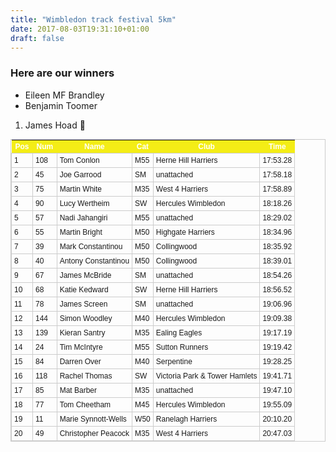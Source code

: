 ```yaml
---
title: "Wimbledon track festival 5km"
date: 2017-08-03T19:31:10+01:00
draft: false
---
```


### Here are our winners
* Eileen MF Brandley
* Benjamin Toomer

1. James Hoad 🐍

<!--more-->

<style type="text/css">
	table.tableizer-table {
		font-size: 12px;
		border: 1px solid #CCC; 
		font-family: Arial, Helvetica, sans-serif;
	} 
	.tableizer-table td {
		padding: 4px;
		margin: 3px;
		border: 1px solid #CCC;
	}
	.tableizer-table th {
		background-color: #F4ED16; 
		color: #FFF;
		font-weight: bold;
	}
</style>
<table class="tableizer-table">
<thead><tr class="tableizer-firstrow"><th>Pos</th><th>Num</th><th>Name</th><th>Cat</th><th>Club</th><th>Time</th></tr></thead><tbody>
 <tr><td>1</td><td>108</td><td>Tom Conlon</td><td>M55</td><td>Herne Hill Harriers</td><td>17:53.28</td></tr>
 <tr><td>2</td><td>45</td><td>Joe Garrood</td><td>SM</td><td>unattached</td><td>17:58.18</td></tr>
 <tr><td>3</td><td>75</td><td>Martin White</td><td>M35</td><td>West 4 Harriers</td><td>17:58.89</td></tr>
 <tr><td>4</td><td>90</td><td>Lucy Wertheim</td><td>SW</td><td>Hercules Wimbledon</td><td>18:18.26</td></tr>
 <tr><td>5</td><td>57</td><td>Nadi Jahangiri</td><td>M55</td><td>unattached</td><td>18:29.02</td></tr>
 <tr><td>6</td><td>55</td><td>Martin Bright</td><td>M50</td><td>Highgate Harriers</td><td>18:34.96</td></tr>
 <tr><td>7</td><td>39</td><td>Mark Constantinou</td><td>M50</td><td>Collingwood</td><td>18:35.92</td></tr>
 <tr><td>8</td><td>40</td><td>Antony Constantinou</td><td>M50</td><td>Collingwood</td><td>18:39.01</td></tr>
 <tr><td>9</td><td>67</td><td>James McBride</td><td>SM</td><td>unattached</td><td>18:54.26</td></tr>
 <tr><td>10</td><td>68</td><td>Katie Kedward</td><td>SW</td><td>Herne Hill Harriers</td><td>18:56.52</td></tr>
 <tr><td>11</td><td>78</td><td>James Screen</td><td>SM</td><td>unattached</td><td>19:06.96</td></tr>
 <tr><td>12</td><td>144</td><td>Simon Woodley</td><td>M40</td><td>Hercules Wimbledon</td><td>19:09.38</td></tr>
 <tr><td>13</td><td>139</td><td>Kieran Santry</td><td>M35</td><td>Ealing Eagles</td><td>19:17.19</td></tr>
 <tr><td>14</td><td>24</td><td>Tim McIntyre</td><td>M55</td><td>Sutton Runners</td><td>19:19.42</td></tr>
 <tr><td>15</td><td>84</td><td>Darren Over</td><td>M40</td><td>Serpentine</td><td>19:28.25</td></tr>
 <tr><td>16</td><td>118</td><td>Rachel Thomas</td><td>SW</td><td>Victoria Park & Tower Hamlets</td><td>19:41.71</td></tr>
 <tr><td>17</td><td>85</td><td>Mat Barber</td><td>M35</td><td>unattached</td><td>19:47.10</td></tr>
 <tr><td>18</td><td>77</td><td>Tom Cheetham</td><td>M45</td><td>Hercules Wimbledon</td><td>19:55.09</td></tr>
 <tr><td>19</td><td>11</td><td>Marie Synnott-Wells</td><td>W50</td><td>Ranelagh Harriers</td><td>20:10.20</td></tr>
 <tr><td>20</td><td>49</td><td>Christopher Peacock</td><td>M35</td><td>West 4 Harriers</td><td>20:47.03</td></tr>
</tbody></table>